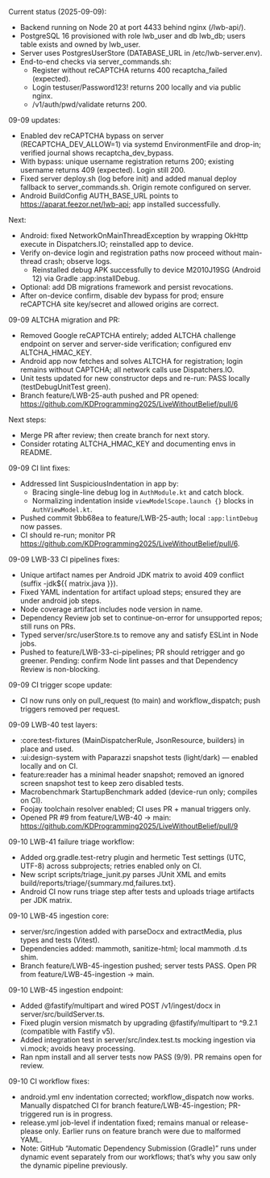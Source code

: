 Current status (2025-09-09):
- Backend running on Node 20 at port 4433 behind nginx (/lwb-api/).
- PostgreSQL 16 provisioned with role lwb_user and db lwb_db; users table exists and owned by lwb_user.
- Server uses PostgresUserStore (DATABASE_URL in /etc/lwb-server.env).
- End-to-end checks via server_commands.sh:
	- Register without reCAPTCHA returns 400 recaptcha_failed (expected).
	- Login testuser/Password123! returns 200 locally and via public nginx.
	- /v1/auth/pwd/validate returns 200.

09-09 updates:
- Enabled dev reCAPTCHA bypass on server (RECAPTCHA_DEV_ALLOW=1) via systemd EnvironmentFile and drop-in; verified journal shows recaptcha_dev_bypass.
- With bypass: unique username registration returns 200; existing username returns 409 (expected). Login still 200.
- Fixed server deploy.sh (log before init) and added manual deploy fallback to server_commands.sh. Origin remote configured on server.
- Android BuildConfig AUTH_BASE_URL points to https://aparat.feezor.net/lwb-api; app installed successfully.

Next:
- Android: fixed NetworkOnMainThreadException by wrapping OkHttp execute in Dispatchers.IO; reinstalled app to device.
- Verify on-device login and registration paths now proceed without main-thread crash; observe logs.
	- Reinstalled debug APK successfully to device M2010J19SG (Android 12) via Gradle :app:installDebug.
- Optional: add DB migrations framework and persist revocations.
- After on-device confirm, disable dev bypass for prod; ensure reCAPTCHA site key/secret and allowed origins are correct.

09-09 ALTCHA migration and PR:
- Removed Google reCAPTCHA entirely; added ALTCHA challenge endpoint on server and server-side verification; configured env ALTCHA_HMAC_KEY.
- Android app now fetches and solves ALTCHA for registration; login remains without CAPTCHA; all network calls use Dispatchers.IO.
- Unit tests updated for new constructor deps and re-run: PASS locally (testDebugUnitTest green).
- Branch feature/LWB-25-auth pushed and PR opened: https://github.com/KDProgramming2025/LiveWithoutBelief/pull/6

Next steps:
- Merge PR after review; then create branch for next story.
- Consider rotating ALTCHA_HMAC_KEY and documenting envs in README.

09-09 CI lint fixes:
- Addressed lint SuspiciousIndentation in app by:
	- Bracing single-line debug log in `AuthModule.kt` and catch block.
	- Normalizing indentation inside `viewModelScope.launch {}` blocks in `AuthViewModel.kt`.
- Pushed commit 9bb68ea to feature/LWB-25-auth; local `:app:lintDebug` now passes.
- CI should re-run; monitor PR https://github.com/KDProgramming2025/LiveWithoutBelief/pull/6.

09-09 LWB-33 CI pipelines fixes:
- Unique artifact names per Android JDK matrix to avoid 409 conflict (suffix -jdk${{ matrix.java }}).
- Fixed YAML indentation for artifact upload steps; ensured they are under android job steps.
- Node coverage artifact includes node version in name.
- Dependency Review job set to continue-on-error for unsupported repos; still runs on PRs.
- Typed server/src/userStore.ts to remove any and satisfy ESLint in Node jobs.
- Pushed to feature/LWB-33-ci-pipelines; PR should retrigger and go greener. Pending: confirm Node lint passes and that Dependency Review is non-blocking.

09-09 CI trigger scope update:
- CI now runs only on pull_request (to main) and workflow_dispatch; push triggers removed per request.

09-09 LWB-40 test layers:
- :core:test-fixtures (MainDispatcherRule, JsonResource, builders) in place and used.
- :ui:design-system with Paparazzi snapshot tests (light/dark) — enabled locally and on CI.
- feature:reader has a minimal header snapshot; removed an ignored screen snapshot test to keep zero disabled tests.
- Macrobenchmark StartupBenchmark added (device-run only; compiles on CI).
- Foojay toolchain resolver enabled; CI uses PR + manual triggers only.
- Opened PR #9 from feature/LWB-40 → main: https://github.com/KDProgramming2025/LiveWithoutBelief/pull/9

09-10 LWB-41 failure triage workflow:
- Added org.gradle.test-retry plugin and hermetic Test settings (UTC, UTF-8) across subprojects; retries enabled only on CI.
- New script scripts/triage_junit.py parses JUnit XML and emits build/reports/triage/{summary.md,failures.txt}.
- Android CI now runs triage step after tests and uploads triage artifacts per JDK matrix.

09-10 LWB-45 ingestion core:
- server/src/ingestion added with parseDocx and extractMedia, plus types and tests (Vitest).
- Dependencies added: mammoth, sanitize-html; local mammoth .d.ts shim.
- Branch feature/LWB-45-ingestion pushed; server tests PASS. Open PR from feature/LWB-45-ingestion → main.

09-10 LWB-45 ingestion endpoint:
- Added @fastify/multipart and wired POST /v1/ingest/docx in server/src/buildServer.ts.
- Fixed plugin version mismatch by upgrading @fastify/multipart to ^9.2.1 (compatible with Fastify v5).
- Added integration test in server/src/index.test.ts mocking ingestion via vi.mock; avoids heavy processing.
- Ran npm install and all server tests now PASS (9/9). PR remains open for review.

09-10 CI workflow fixes:
- android.yml env indentation corrected; workflow_dispatch now works. Manually dispatched CI for branch feature/LWB-45-ingestion; PR-triggered run is in progress.
- release.yml job-level if indentation fixed; remains manual or release-please only. Earlier runs on feature branch were due to malformed YAML.
- Note: GitHub “Automatic Dependency Submission (Gradle)” runs under dynamic event separately from our workflows; that’s why you saw only the dynamic pipeline previously.